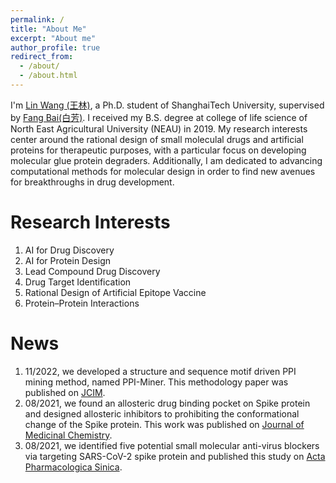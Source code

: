 ```yaml
---
permalink: /
title: "About Me"
excerpt: "About me"
author_profile: true
redirect_from: 
  - /about/
  - /about.html
---
```


I'm [Lin Wang \(王林\)](https://scholar.google.com.hk/citations?user=lFYS_EQAAAAJ&hl=zh-CN), a Ph.D. student of ShanghaiTech University, supervised by [Fang Bai\(白芳\)](https://scholar.google.com.hk/citations?user=FZ3zkfcAAAAJ&hl=zh-CN). I received my B.S. degree at college of life science of North East Agricultural University \(NEAU\) in 2019. My research interests center around the rational design of small moleculal drugs and artificial proteins for therapeutic purposes, with a particular focus on developing molecular glue protein degraders. Additionally, I am dedicated to advancing computational methods for molecular design in order to find new avenues for breakthroughs in drug development.

Research Interests
======
1. AI for Drug Discovery
1. AI for Protein Design 
1. Lead Compound Drug Discovery
1. Drug Target Identification
1. Rational Design of Artificial Epitope Vaccine
1. Protein–Protein Interactions   

News
=======
1. 11/2022, we developed a structure and sequence motif driven PPI mining method, named PPI-Miner. This methodology paper was published on [JCIM](https://pubs.acs.org/doi/full/10.1021/acs.jcim.2c01033).
1. 08/2021, we found an allosteric drug binding pocket on Spike protein and designed allosteric inhibitors to prohibiting the conformational change of the Spike protein. This work was published on [Journal of Medicinal Chemistry](https://pubs.acs.org/doi/full/10.1021/acs.jmedchem.1c00320).
1. 08/2021, we identified five potential small molecular anti-virus blockers via targeting SARS-CoV-2 spike protein and published this study on [Acta Pharmacologica Sinica](https://www.nature.com/articles/s41401-021-00735-z).

